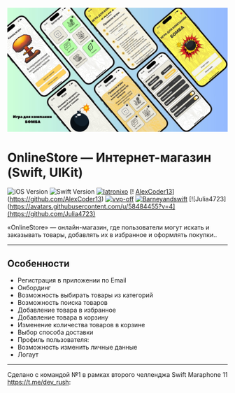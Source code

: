 
![image](https://github.com/ElShtolts13/Bomb-Game-1-Challenge/blob/main/mainImage.jpg)



# OnlineStore — Интернет-магазин (Swift, UIKit)

![iOS Version](https://img.shields.io/badge/iOS-15.0+-blue?style=flat&logo=apple)
![Swift Version](https://img.shields.io/badge/Swift-5.5-orange?style=flat&logo=swift)
 [![latronixo](https://img.shields.io/badge/latronixo-181717?style=flat&logo=github&logoColor=white)](https://github.com/latronixo)
[!
    [AlexCoder13](https://avatars.githubusercontent.com/u/187362864?v=4 )](https://github.com/AlexCoder13)
 [![vvp-off](https://avatars.githubusercontent.com/u/181551753?v=4)](https://github.com/vvp-off)
 [![Barneyandswift](https://avatars.githubusercontent.com/u/194626455?v=4)](https://github.com/Barneyandswift)
 [![Julia4723](https://avatars.githubusercontent.com/u/58484455?v=4](https://github.com/Julia4723)

«OnlineStore» — онлайн-магазин, где пользователи могут искать и заказывать товары, добавлять их в избранное и оформлять покупки..

---

## Особенности
- Регистрация в приложении по Email
- Онбординг
- Возможность выбирать товары из категорий
- Возможность поиска товаров
- Добавление товара в избранное
- Добавление товара в корзину
- Изменение количества товаров в корзине
- Выбор способа доставки
- Профиль пользователя:
- Возможность изменить личные данные
- Логаут

---
Сделано с командой №1 в рамках второго челленджа Swift Maraphone 11  https://t.me/dev_rush:

